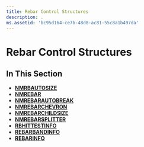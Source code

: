 ```yaml
---
title: Rebar Control Structures
description: .
ms.assetid: 'bc95d164-ce7b-48d8-ac81-55c8a1b497da'
---
```


# Rebar Control Structures

## In This Section

-   [**NMRBAUTOSIZE**](nmrbautosize.md)
-   [**NMREBAR**](nmrebar.md)
-   [**NMREBARAUTOBREAK**](nmrebarautobreak.md)
-   [**NMREBARCHEVRON**](nmrebarchevron.md)
-   [**NMREBARCHILDSIZE**](nmrebarchildsize.md)
-   [**NMREBARSPLITTER**](nmrebarsplitter.md)
-   [**RBHITTESTINFO**](rbhittestinfo.md)
-   [**REBARBANDINFO**](rebarbandinfo.md)
-   [**REBARINFO**](rebarinfo.md)

 

 




